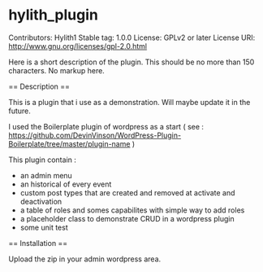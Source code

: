 # hylith_plugin

Contributors: Hylith1
Stable tag: 1.0.0
License: GPLv2 or later
License URI: http://www.gnu.org/licenses/gpl-2.0.html

Here is a short description of the plugin.  This should be no more than 150 characters.  No markup here.

== Description ==

This is a plugin that i use as a demonstration. Will maybe update it in the future.

I used the Boilerplate plugin of wordpress as a start ( see : https://github.com/DevinVinson/WordPress-Plugin-Boilerplate/tree/master/plugin-name )

This plugin contain :
 - an admin menu
 - an historical of every event
 - custom post types that are created and removed at activate and deactivation
 - a table of roles and somes capabilites with simple way to add roles
 - a placeholder class to demonstrate CRUD in a wordpress plugin
 - some unit test

== Installation ==

Upload the zip in your admin wordpress area.
